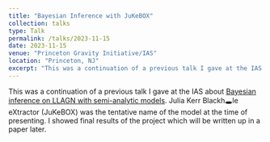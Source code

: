 ```yaml
---
title: "Bayesian Inference with JuKeBOX"
collection: talks
type: Talk
permalink: /talks/2023-11-15
date: 2023-11-15
venue: "Princeton Gravity Initiative/IAS"
location: "Princeton, NJ"
excerpt: "This was a continuation of a previous talk I gave at the IAS..."
---
```


This was a continuation of a previous talk I gave at the IAS about [Bayesian inference on LLAGN with semi-analytic models](/talks/2023-11-02). Julia Kerr Blackh🕳️le eXtractor (JuKeBOX) was the tentative name of the model at the time of presenting. I showed final results of the project which will be written up in a paper later.
